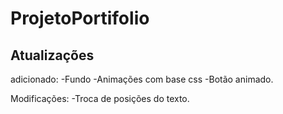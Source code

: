 # ProjetoPortifolio

## Atualizações
adicionado:
-Fundo
-Animações com base css
-Botão animado.

Modificações:
-Troca de posições do texto.
